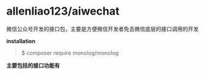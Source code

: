 # allenliao123/aiwechat
微信公众号开发的接口包，主要是方便微信开发者免去微信底层的接口调用的开发

**installation**
>$ composer require monolog/monolog<br>

**主要包括的接口功能有**
